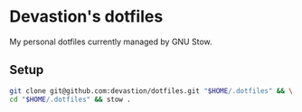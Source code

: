 # Devastion's dotfiles

My personal dotfiles currently managed by GNU Stow.

## Setup

```sh
git clone git@github.com:devastion/dotfiles.git "$HOME/.dotfiles" && \
cd "$HOME/.dotfiles" && stow .
```
